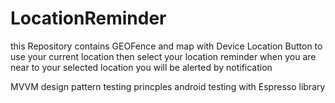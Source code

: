 # LocationReminder

this Repository contains GEOFence and map with Device Location Button to use your current location then select your location reminder
when you are near to your selected location you will be alerted by notification 

MVVM design pattern
testing princples
android testing with Espresso library
